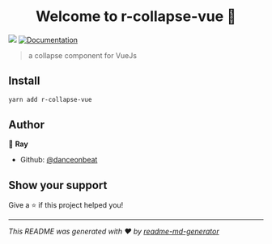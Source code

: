 <h1 align="center">Welcome to r-collapse-vue 👋</h1>
<p>
  <img src="https://img.shields.io/badge/version-0.1.8-blue.svg?cacheSeconds=2592000" />
  <a href="https://danceonbeat.github.io/r-collapse-vue/">
    <img alt="Documentation" src="https://img.shields.io/badge/documentation-yes-brightgreen.svg" target="_blank" />
  </a>
</p>

> a collapse component for VueJs

## Install

```sh
yarn add r-collapse-vue
```

## Author

👤 **Ray**

* Github: [@danceonbeat](https://github.com/danceonbeat)

## Show your support

Give a ⭐️ if this project helped you!

***
_This README was generated with ❤️ by [readme-md-generator](https://github.com/kefranabg/readme-md-generator)_